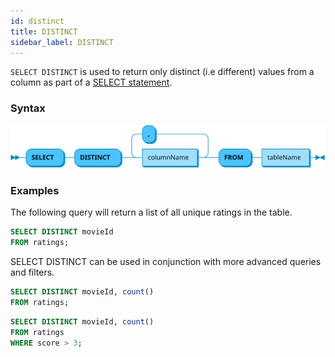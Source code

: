 ```yaml
---
id: distinct
title: DISTINCT
sidebar_label: DISTINCT
---
```


`SELECT DISTINCT` is used to return only distinct (i.e different) values from a column as part of a [SELECT statement](sqlSELECT.md).

### Syntax
![distinct syntax](/static/img/distinct.svg)

### Examples
The following query will return a list of all unique ratings in the table.
```sql title="Simple query"
SELECT DISTINCT movieId 
FROM ratings;
```


SELECT DISTINCT can be used in conjunction with more advanced queries and filters.

```sql title="With aggregate"
SELECT DISTINCT movieId, count() 
FROM ratings;
```

```sql title="With filter"
SELECT DISTINCT movieId, count() 
FROM ratings
WHERE score > 3;
```